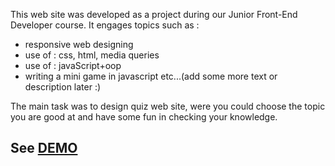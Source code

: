 This web site was developed as a project during our Junior Front-End Developer course.
It engages topics such as : 
- responsive web designing
- use of : css, html, media queries
- use of : javaScript+oop  
- writing a mini game in javascript etc...(add some more text or description later :) 

The main task was to design quiz web site, were you could choose the topic you are good at and have some 
fun in checking your knowledge. 

## See [DEMO](http://www.testyourself.jfddl6.is-academy.pl)
